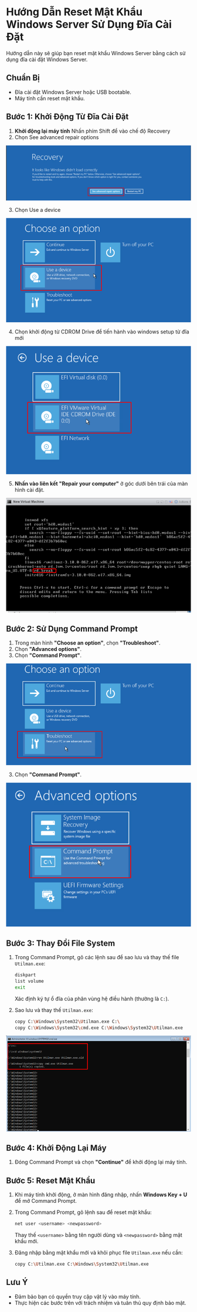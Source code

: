 # Hướng Dẫn Reset Mật Khẩu Windows Server Sử Dụng Đĩa Cài Đặt

Hướng dẫn này sẽ giúp bạn reset mật khẩu Windows Server bằng cách sử dụng đĩa cài đặt Windows Server.

## Chuẩn Bị

- Đĩa cài đặt Windows Server hoặc USB bootable.
- Máy tính cần reset mật khẩu.

## Bước 1: Khởi Động Từ Đĩa Cài Đặt

1. **Khởi động lại máy tính** Nhấn phím Shift để vào chế độ Recovery
2. Chọn See advanced repair options

![Command Prompt](https://github.com/cuongnvvietis/NhanHoa/blob/main/Docs/Esxi/Picture/Reset%20Password/Screenshot_101.png)
 
3. Chọn Use a device

![Command Prompt](https://github.com/cuongnvvietis/NhanHoa/blob/main/Docs/Esxi/Picture/Reset%20Password/Screenshot_102.png)

4. Chọn khởi động từ CDROM Drive để tiến hành vào windows setup từ đĩa mới

![Command Prompt](https://github.com/cuongnvvietis/NhanHoa/blob/main/Docs/Esxi/Picture/Reset%20Password/Screenshot_103.png)

5. **Nhấn vào liên kết "Repair your computer"** ở góc dưới bên trái của màn hình cài đặt.

![Chọn Repair Your Computer](https://github.com/cuongnvvietis/NhanHoa/blob/main/Docs/Esxi/Picture/Reset%20Password/Screenshot_98.png)

## Bước 2: Sử Dụng Command Prompt

1. Trong màn hình **"Choose an option"**, chọn **"Troubleshoot"**.
2. Chọn **"Advanced options"**.
3. Chọn **"Command Prompt"**.

![Command Prompt](https://github.com/cuongnvvietis/NhanHoa/blob/main/Docs/Esxi/Picture/Reset%20Password/Screenshot_106.png)

3. Chọn **"Command Prompt"**.

![Command Prompt](https://github.com/cuongnvvietis/NhanHoa/blob/main/Docs/Esxi/Picture/Reset%20Password/Screenshot_107.png)

## Bước 3: Thay Đổi File System

1. Trong Command Prompt, gõ các lệnh sau để sao lưu và thay thế file `Utilman.exe`:

    ```bash
    diskpart
    list volume
    exit
    ```
    Xác định ký tự ổ đĩa của phân vùng hệ điều hành (thường là `C:`).

2. Sao lưu và thay thế `Utilman.exe`:

    ```bash
    copy C:\Windows\System32\Utilman.exe C:\
    copy C:\Windows\System32\cmd.exe C:\Windows\System32\Utilman.exe
    ```
  ![Command Prompt](https://github.com/cuongnvvietis/NhanHoa/blob/main/Docs/Esxi/Picture/Reset%20Password/Screenshot_100.png)
  
## Bước 4: Khởi Động Lại Máy

1. Đóng Command Prompt và chọn **"Continue"** để khởi động lại máy tính.

## Bước 5: Reset Mật Khẩu

1. Khi máy tính khởi động, ở màn hình đăng nhập, nhấn **Windows Key + U** để mở Command Prompt.
2. Trong Command Prompt, gõ lệnh sau để reset mật khẩu:

    ```bash
    net user <username> <newpassword>
    ```

    Thay thế `<username>` bằng tên người dùng và `<newpassword>` bằng mật khẩu mới.

3. Đăng nhập bằng mật khẩu mới và khôi phục file `Utilman.exe` nếu cần:

    ```bash
    copy C:\Utilman.exe C:\Windows\System32\Utilman.exe
    ```

## Lưu Ý

- Đảm bảo bạn có quyền truy cập vật lý vào máy tính.
- Thực hiện các bước trên với trách nhiệm và tuân thủ quy định bảo mật.
